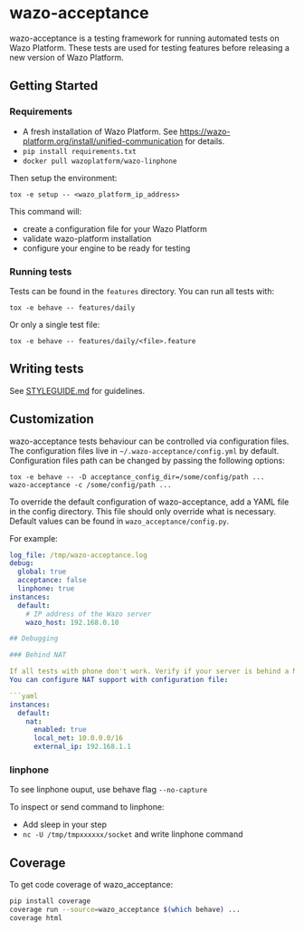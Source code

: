 # wazo-acceptance

wazo-acceptance is a testing framework for running automated tests on Wazo Platform.
These tests are used for testing features before releasing a new version of Wazo Platform.

## Getting Started

### Requirements

* A fresh installation of Wazo Platform. See https://wazo-platform.org/install/unified-communication for details.
* `pip install requirements.txt`
* `docker pull wazoplatform/wazo-linphone`

Then setup the environment:

    tox -e setup -- <wazo_platform_ip_address>

This command will:

* create a configuration file for your Wazo Platform
* validate wazo-platform installation
* configure your engine to be ready for testing

### Running tests

Tests can be found in the ```features``` directory. You can run all tests with:

    tox -e behave -- features/daily

Or only a single test file:

    tox -e behave -- features/daily/<file>.feature

## Writing tests

See [STYLEGUIDE.md](STYLEGUIDE.md) for guidelines.

## Customization

wazo-acceptance tests behaviour can be controlled via configuration files. The
configuration files live in `~/.wazo-acceptance/config.yml` by default.
Configuration files path can be changed by passing the following options:

    tox -e behave -- -D acceptance_config_dir=/some/config/path ...
    wazo-acceptance -c /some/config/path ...

To override the default configuration of wazo-acceptance, add a YAML file in the
config directory. This file should only override what is necessary. Default
values can be found in `wazo_acceptance/config.py`.

For example:

```yaml
log_file: /tmp/wazo-acceptance.log
debug:
  global: true
  acceptance: false
  linphone: true
instances:
  default:
    # IP address of the Wazo server
    wazo_host: 192.168.0.10

## Debugging

### Behind NAT

If all tests with phone don't work. Verify if your server is behind a NAT.
You can configure NAT support with configuration file:

```yaml
instances:
  default:
    nat:
      enabled: true
      local_net: 10.0.0.0/16
      external_ip: 192.168.1.1
```

### linphone

To see linphone ouput, use behave flag `--no-capture`

To inspect or send command to linphone:

* Add sleep in your step
* `nc -U /tmp/tmpxxxxxx/socket` and write linphone command

## Coverage

To get code coverage of wazo_acceptance:

```bash
pip install coverage
coverage run --source=wazo_acceptance $(which behave) ...
coverage html
```
